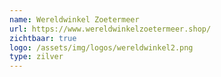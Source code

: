 ```yaml
---
name: Wereldwinkel Zoetermeer
url: https://www.wereldwinkelzoetermeer.shop/
zichtbaar: true
logo: /assets/img/logos/wereldwinkel2.png
type: zilver
---
```

